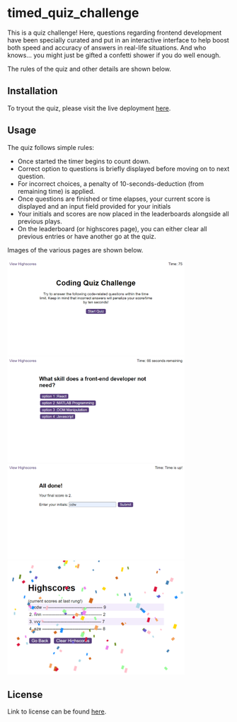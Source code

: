 # timed_quiz_challenge

This is a quiz challenge! Here, questions regarding frontend development have been specially curated and put in an interactive
interface to help boost both speed and accuracy of answers in real-life situations. And who knows... you might just be gifted a
confetti shower if you do well enough. 

The rules of the quiz and other details are shown below.

## Installation

To tryout the quiz, please visit the live deployment [here]().

## Usage

The quiz follows simple rules:
  * Once started the timer begins to count down. 
  * Correct option to questions is briefly displayed before moving on to next question.
  * For incorrect choices, a penalty of 10-seconds-deduction (from remaining time) is applied.
  * Once questions are finished or time elapses, your current score is displayed and an input field provided for your initials
  * Your initials and scores are now placed in the leaderboards alongside all previous plays.  
  * On the leaderboard (or highscores page), you can either clear all previous entries or have another go at the quiz.
  
Images of the various pages are shown below.

<img alt="screenshot" src="assets/images/startPage.png" width=400/><img alt="screenshot" src="assets/images/questionScreenShot.png" width=400/>
<img alt="screenshot" src="assets/images/enterInitialsPage.png" width=400/><img alt="screenshot" src="assets/images/highScorePage.png" width=400/>

## License

Link to license can be found [here](LICENSE.md).
